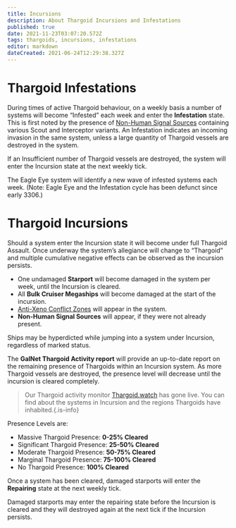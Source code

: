 ```yaml
---
title: Incursions
description: About Thargoid Incursions and Infestations
published: true
date: 2021-11-23T03:07:20.572Z
tags: thargoids, incursions, infestations
editor: markdown
dateCreated: 2021-06-24T12:29:38.327Z
---
```


# Thargoid Infestations
During times of active Thargoid behaviour, on a weekly basis a number of systems will become “Infested” each week and enter the **Infestation** state. This is first noted by the presence of [Non-Human Signal Sources](/en/nhss) containing various Scout and Interceptor variants. An Infestation indicates an incoming invasion in the same system, unless a large quantity of Thargoid vessels are destroyed in the system.

If an Insufficient number of Thargoid vessels are destroyed, the system will enter the Incursion state at the next weekly tick.

The Eagle Eye system will identify a new wave of infested systems each week. (Note: Eagle Eye and the Infestation cycle has been defunct since early 3306.)

# Thargoid Incursions
Should a system enter the Incursion state it will become under full Thargoid Assault. Once underway the system’s allegiance will change to “Thargoid” and multiple cumulative negative effects can be observed as the incursion persists.

- One undamaged **Starport** will become damaged in the system per week, until the Incursion is cleared.
- All **Bulk Cruiser Megaships** will become damaged at the start of the incursion.
- [Anti-Xeno Conflict Zones](/en/conflict-zones) will appear in the system.
- **Non-Human Signal Sources** will appear, if they were not already present.

Ships may be hyperdicted while jumping into a system under Incursion, regardless of marked status.

The **GalNet Thargoid Activity report** will provide an up-to-date report on the remaining presence of Thargoids within an Incursion system. As more Thargoid vessels are destroyed, the presence level will decrease until the incursion is cleared completely.

> Our Thargoid activity monitor [Thargoid.watch](https://www.thargoid.watch/) has gone live. You can find about the systems in Incursion and the regions Thargoids have inhabited.{.is-info}


Presence Levels are:

- Massive Thargoid Presence: **0-25% Cleared**
- Significant Thargoid Presence: **25-50% Cleared**
- Moderate Thargoid Presence: **50-75% Cleared**
- Marginal Thargoid Presence: **75-100% Cleared**
- No Thargoid Presence: **100% Cleared**

Once a system has been cleared, damaged starports will enter the **Repairing** state at the next weekly tick.

Damaged starports may enter the repairing state before the Incursion is cleared and they will destroyed again at the next tick if the Incursion persists.